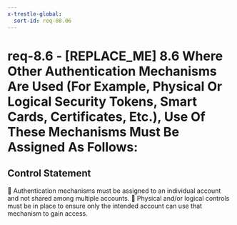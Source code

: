```yaml
---
x-trestle-global:
  sort-id: req-08.06
---
```


# req-8.6 - \[REPLACE_ME\] 8.6 Where Other Authentication Mechanisms Are Used (For Example, Physical Or Logical Security Tokens, Smart Cards, Certificates, Etc.), Use Of These Mechanisms Must Be Assigned As Follows:

## Control Statement

    Authentication mechanisms must be assigned to an individual account and not shared among multiple accounts.
    Physical and/or logical controls must be in place to ensure only the intended account can use that mechanism to gain access.
